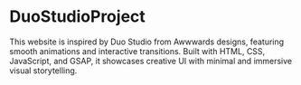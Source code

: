 # DuoStudioProject
This website is inspired by Duo Studio from Awwwards designs, featuring smooth animations and interactive transitions. Built with HTML, CSS, JavaScript, and GSAP, it showcases creative UI with minimal and immersive visual storytelling.
